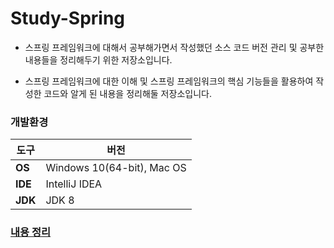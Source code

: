 Study-Spring
===

* 스프링 프레임워크에 대해서 공부해가면서 작성했던 소스 코드 버전 관리 및 공부한 내용들을 정리해두기 위한 저장소입니다.

* 스프링 프레임워크에 대한 이해 및 스프링 프레임워크의 핵심 기능들을 활용하여 작성한 코드와 알게 된 내용을 정리해둘 저장소입니다.

### 개발환경

  |      도구            | 버전      | 
    ----------------- | ---------------------------- | 
  | **OS** | Windows 10(64-bit), Mac OS  | 
  |  **IDE**  | IntelliJ IDEA  |
  |  **JDK**  | JDK 8          | 

### [내용 정리]()